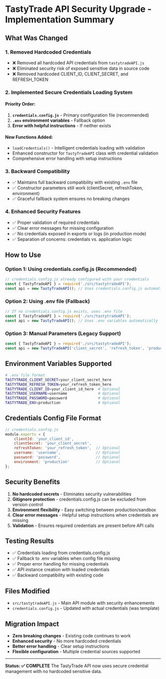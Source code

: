 # TastyTrade API Security Upgrade - Implementation Summary

## What Was Changed

### 1. Removed Hardcoded Credentials
- ❌ Removed all hardcoded API credentials from `tastytradeAPI.js`
- ❌ Eliminated security risk of exposed sensitive data in source code
- ❌ Removed hardcoded CLIENT_ID, CLIENT_SECRET, and REFRESH_TOKEN

### 2. Implemented Secure Credentials Loading System

#### Priority Order:
1. **`credentials.config.js`** - Primary configuration file (recommended)
2. **`.env` environment variables** - Fallback option
3. **Error with helpful instructions** - If neither exists

#### New Functions Added:
- `loadCredentials()` - Intelligent credentials loading with validation
- Enhanced constructor for `TastyTradeAPI` class with credential validation
- Comprehensive error handling with setup instructions

### 3. Backward Compatibility
- ✅ Maintains full backward compatibility with existing `.env` file
- ✅ Constructor parameters still work (clientSecret, refreshToken, environment)
- ✅ Graceful fallback system ensures no breaking changes

### 4. Enhanced Security Features
- ✅ Proper validation of required credentials
- ✅ Clear error messages for missing configuration
- ✅ No credentials exposed in exports or logs (in production mode)
- ✅ Separation of concerns: credentials vs. application logic

## How to Use

### Option 1: Using credentials.config.js (Recommended)
```javascript
// credentials.config.js already configured with your credentials
const { TastyTradeAPI } = require('./src/tastytradeAPI');
const api = new TastyTradeAPI(); // Uses credentials.config.js automatically
```

### Option 2: Using .env file (Fallback)
```javascript
// If no credentials.config.js exists, uses .env file
const { TastyTradeAPI } = require('./src/tastytradeAPI');
const api = new TastyTradeAPI(); // Uses .env variables automatically
```

### Option 3: Manual Parameters (Legacy Support)
```javascript
const { TastyTradeAPI } = require('./src/tastytradeAPI');
const api = new TastyTradeAPI('client_secret', 'refresh_token', 'production');
```

## Environment Variables Supported
```bash
# .env file format
TASTYTRADE_CLIENT_SECRET=your_client_secret_here
TASTYTRADE_REFRESH_TOKEN=your_refresh_token_here
TASTYTRADE_CLIENT_ID=your_client_id_here  # Optional
TASTYTRADE_USERNAME=username              # Optional
TASTYTRADE_PASSWORD=password              # Optional  
TASTYTRADE_ENV=production                 # Optional
```

## Credentials Config File Format
```javascript
// credentials.config.js
module.exports = {
    clientId: 'your_client_id',
    clientSecret: 'your_client_secret', 
    refreshToken: 'your_refresh_token',  // Optional
    username: 'username',                // Optional
    password: 'password',                // Optional
    environment: 'production'            // Optional
};
```

## Security Benefits
1. **No hardcoded secrets** - Eliminates security vulnerabilities
2. **Gitignore protection** - credentials.config.js can be excluded from version control
3. **Environment flexibility** - Easy switching between production/sandbox
4. **Clear error messages** - Helpful setup instructions when credentials are missing
5. **Validation** - Ensures required credentials are present before API calls

## Testing Results
- ✅ Credentials loading from credentials.config.js
- ✅ Fallback to .env variables when config file missing
- ✅ Proper error handling for missing credentials
- ✅ API instance creation with loaded credentials
- ✅ Backward compatibility with existing code

## Files Modified
- `src/tastytradeAPI.js` - Main API module with security enhancements
- `credentials.config.js` - Updated with actual credentials (was template)

## Migration Impact
- **Zero breaking changes** - Existing code continues to work
- **Enhanced security** - No more hardcoded credentials
- **Better error handling** - Clear setup instructions
- **Flexible configuration** - Multiple credential sources supported

---

**Status: ✅ COMPLETE**
The TastyTrade API now uses secure credential management with no hardcoded sensitive data.